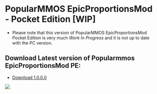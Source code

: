 # PopularMMOS EpicProportionsMod - Pocket Edition [WIP]

* Please note that this version of PopularMMOS EpicProportionsMod Pocket Edition is very much *_Work In Progress_* and it is not up to date with the PC version.

## Download Latest version of Popularmmos EpicProportionsMod PE:
* [Download 1.0.0.0](https://github.com/jtrent238/PopularMMOS-EpicProportions-Mod/raw/master/PocketEdition/epicproportionsmod-1.0.0.0-PE.modpkg)

![](https://github.com/jtrent238/PopularMMOS-EpicProportions-Mod/blob/gh-pages/images/Screenshot_2017-02-03-19-34-28.png?raw=true)

